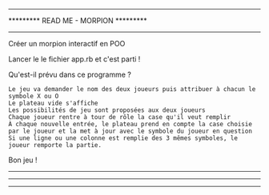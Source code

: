 *************************************
********* READ ME - MORPION *********
*************************************

Créer un morpion interactif en POO

Lancer le le fichier app.rb et c'est parti !

Qu'est-il prévu dans ce programme ?

    Le jeu va demander le nom des deux joueurs puis attribuer à chacun le symbole X ou O
    Le plateau vide s'affiche
    Les possibilités de jeu sont proposées aux deux joueurs
    Chaque joueur rentre à tour de rôle la case qu'il veut remplir
    À chaque nouvelle entrée, le plateau prend en compte la case choisie par le joueur et la met à jour avec le symbole du joueur en question
    Si une ligne ou une colonne est remplie des 3 mêmes symboles, le joueur remporte la partie.

Bon jeu !

*************************************
*************************************
*************************************
